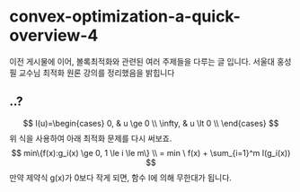 # convex-optimization-a-quick-overview-4
이전 게시물에 이어, 볼록최적화와 관련된 여러 주제들을 다루는 글 입니다. 서울대 홍성필 교수님 최적화 원론 강의를 정리했음을 밝힙니다

## ..?
$$
I(u)=\begin{cases}
0, & u \ge 0 \\
\infty, & u \lt 0 \\
\end{cases}
$$
위 식을 사용하여 아래 최적화 문제를 다시 써보죠.
$$
min\{f(x):g_i(x) \ge 0, 1 \le i \le m\} \\
= min \ f(x) + \sum_{i=1}^m I(g_i(x))
$$
만약 제약식 g(x)가 0보다 작게 되면, 함수 I에 의해 무한대가 됩니다.
<!--stackedit_data:
eyJoaXN0b3J5IjpbLTg0NzE3NjQ1MCwyODY1NzU3NjldfQ==
-->